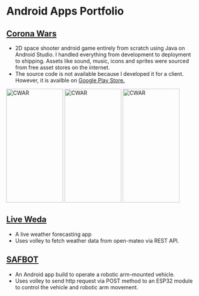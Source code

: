 # Android Apps Portfolio

## [Corona Wars](https://play.google.com/store/apps/details?id=com.xploore.coronawars&hl=en_US)
- 2D space shooter android game entirely from scratch using Java on Android Studio. I handled everything from development to deployment to shipping. Assets like sound, music, icons and sprites were sourced from free asset stores on the internet.
- The source code is not available because I developed it for a client. However, it is availble on [Google Play Store.](https://play.google.com/store/apps/details?id=com.xploore.coronawars&hl=en_US)
<img src="vids/cwar2.png" alt="CWAR" width="150" height="300">
<img src="vids/cwar3.png" alt="CWAR" width="150" height="300">
<img src="vids/cwar1.png" alt="CWAR" width="150" height="300">

## [Live Weda](https://github.com/nahiim/android_portfolio/apps/live_weda)
- A live weather forecasting app
- Uses volley to fetch weather data from open-mateo via REST API.

## [SAFBOT](https://github.com/nahiim/android_portfolio/apps/safbot)
- An Android app build to operate a robotic arm-mounted vehicle.
- Uses volley to send http request via POST method to an ESP32 module to control the vehicle and robotic arm movement.



